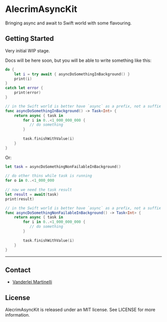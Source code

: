 # AlecrimAsyncKit
Bringing async and await to Swift world with some flavouring.

## Getting Started

Very initial WIP stage.

Docs will be here soon, but you will be able to write something like this:

```swift
do {
    let i = try await { asyncDoSomethingInBackground() }
    print(i)
}
catch let error {
    print(error)
}

// in the Swift world is better have `async` as a prefix, not a suffix
func asyncDoSomethingInBackground() -> Task<Int> {
    return async { task in
        for i in 0..<1_000_000_000 {
           // do something
        }
        
        task.finishWithValue(i)
    }
}

```

Or:

```swift
let task = asyncDoSomethingNonFailableInBackground()
    
// do other thins while task is running
for o in 0..<1_000_000
    
// now we need the task result
let result = await(task)
print(result)

// in the Swift world is better have `async` as a prefix, not a suffix
func asyncDoSomethingNonFailableInBackground() -> Task<Int> {
    return async { task in
        for i in 0..<1_000_000_000 {
           // do something
        }
        
        task.finishWithValue(i)
    }
}

```

---

## Contact

- [Vanderlei Martinelli](https://github.com/vmartinelli)

## License

AlecrimAsyncKit is released under an MIT license. See LICENSE for more information.
